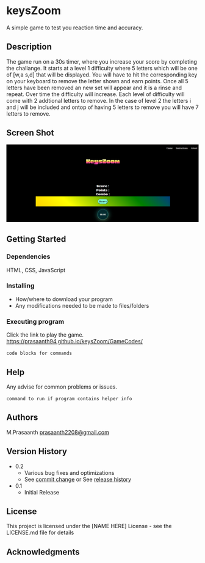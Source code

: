 # keysZoom

A simple game to test you reaction time and accuracy.

## Description

The game run on a 30s timer, where you increase your score by completing the challange. It starts at a level 1 difficulty where 5 letters which will be one of [w,a s,d] that will be displayed. You will have to hit the corresponding key on your keyboard to remove the letter shown and earn points. Once all 5 letters have been removed an new set will appear and it is a rinse and repeat. Over time the difficulty will increase. Each level of difficulty will come with 2 addtional letters to remove. In the case of level 2 the letters
i and j will be included and ontop of having 5 letters to remove you will have 7 letters to remove.

## Screen Shot

![Alt text](/GameCodes/images/gameSS.png)

## Getting Started

### Dependencies

HTML, CSS, JavaScript

### Installing

- How/where to download your program
- Any modifications needed to be made to files/folders

### Executing program

Click the link to play the game.
https://prasaanth94.github.io/keysZoom/GameCodes/

```
code blocks for commands
```

## Help

Any advise for common problems or issues.

```
command to run if program contains helper info
```

## Authors

M.Prasaanth
prasaanth2208@gmail.com

## Version History

- 0.2
  - Various bug fixes and optimizations
  - See [commit change]() or See [release history]()
- 0.1
  - Initial Release

## License

This project is licensed under the [NAME HERE] License - see the LICENSE.md file for details

## Acknowledgments
